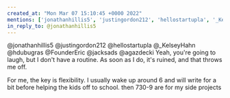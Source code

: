 ```yaml
---
created_at: "Mon Mar 07 15:10:45 +0000 2022"
mentions: ['jonathanhillis5', 'justingordon212', 'hellostartupla', '_KelseyHahn', 'hdubugras', 'FounderEric', 'jacksads', 'agazdecki']
in_reply_to: @jonathanhillis5
---
```


@jonathanhillis5 @justingordon212 @hellostartupla @_KelseyHahn @hdubugras @FounderEric @jacksads @agazdecki Yeah, you're going to laugh, but I don't have a routine. As soon as I do, it's ruined, and that throws me off.

For me, the key is flexibility. I usually wake up around 6 and will write for a bit before helping the kids off to school. then 730-9 are for my side projects